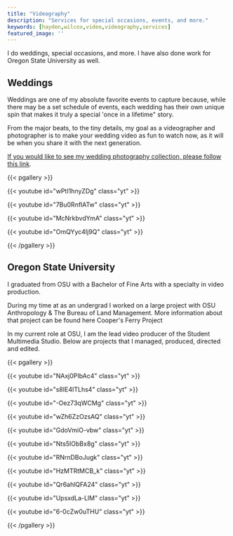 ```yaml
---
title: "Videography"
description: "Services for special occasions, events, and more."
keywords: [hayden,wilcox,video,videography,services]
featured_image: ''
---
```


I do weddings, special occasions, and more. I have also done work for Oregon State University as well.

## Weddings

Weddings are one of my absolute favorite events to capture because, while there may be a set schedule of events, each wedding has their own unique spin that makes it truly a special 'once in a lifetime" story.


From the major beats, to the tiny details, my goal as a videographer and photographer is to make your wedding video as fun to watch now, as it will be when you share it with the next generation.

[If you would like to see my wedding photography collection, please follow this link](/photo/#weddings).

{{< pgallery >}}

{{< youtube id="wPtI1hnyZDg" class="yt" >}}

{{< youtube id="7Bu0RnflATw" class="yt" >}}

{{< youtube id="McNrkbvdYmA" class="yt" >}}

{{< youtube id="OmQYyc4Ij9Q" class="yt" >}}

{{< /pgallery >}}

## Oregon State University

I graduated from OSU with a Bachelor of Fine Arts with a specialty in video production.

During my time at as an undergrad I worked on a large project with OSU Anthropology & The Bureau of Land Management.
More information about that project can be found here
Cooper's Ferry Project

In my current role at OSU, I am the lead video producer of the Student Multimedia Studio. Below are projects that I managed, produced, directed and edited.

{{< pgallery >}}

{{< youtube id="NAxj0PIbAc4" class="yt" >}}

{{< youtube id="s8IE4ITLhs4" class="yt" >}}

{{< youtube id="-Oez73qWCMg" class="yt" >}}

{{< youtube id="wZh6ZzOzsAQ" class="yt" >}}

{{< youtube id="GdoVmiO-vbw" class="yt" >}}

{{< youtube id="Nts5IObBx8g" class="yt" >}}

{{< youtube id="RNrnDBoJugk" class="yt" >}}

{{< youtube id="HzMTRtMCB_k" class="yt" >}}

{{< youtube id="Qr6ahlQFA24" class="yt" >}}

{{< youtube id="UpsxdLa-LlM" class="yt" >}}

{{< youtube id="6-0cZw0uTHU" class="yt" >}}

{{< /pgallery >}}
